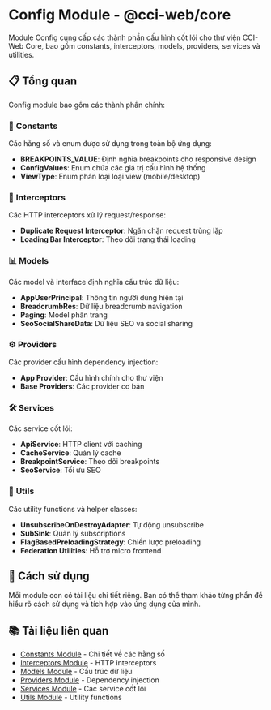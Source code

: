 # Config Module - @cci-web/core

Module Config cung cấp các thành phần cấu hình cốt lõi cho thư viện CCI-Web Core, bao gồm constants, interceptors, models, providers, services và utilities.

## 📋 Tổng quan

Config module bao gồm các thành phần chính:

### 🔧 **Constants**
Các hằng số và enum được sử dụng trong toàn bộ ứng dụng:
- **BREAKPOINTS_VALUE**: Định nghĩa breakpoints cho responsive design
- **ConfigValues**: Enum chứa các giá trị cấu hình hệ thống
- **ViewType**: Enum phân loại loại view (mobile/desktop)

### 🔄 **Interceptors**
Các HTTP interceptors xử lý request/response:
- **Duplicate Request Interceptor**: Ngăn chặn request trùng lặp
- **Loading Bar Interceptor**: Theo dõi trạng thái loading

### 📊 **Models**
Các model và interface định nghĩa cấu trúc dữ liệu:
- **AppUserPrincipal**: Thông tin người dùng hiện tại
- **BreadcrumbRes**: Dữ liệu breadcrumb navigation
- **Paging**: Model phân trang
- **SeoSocialShareData**: Dữ liệu SEO và social sharing

### ⚙️ **Providers**
Các provider cấu hình dependency injection:
- **App Provider**: Cấu hình chính cho thư viện
- **Base Providers**: Các provider cơ bản

### 🛠️ **Services**
Các service cốt lõi:
- **ApiService**: HTTP client với caching
- **CacheService**: Quản lý cache
- **BreakpointService**: Theo dõi breakpoints
- **SeoService**: Tối ưu SEO

### 🔨 **Utils**
Các utility functions và helper classes:
- **UnsubscribeOnDestroyAdapter**: Tự động unsubscribe
- **SubSink**: Quản lý subscriptions
- **FlagBasedPreloadingStrategy**: Chiến lược preloading
- **Federation Utilities**: Hỗ trợ micro frontend

## 🚀 Cách sử dụng

Mỗi module con có tài liệu chi tiết riêng. Bạn có thể tham khảo từng phần để hiểu rõ cách sử dụng và tích hợp vào ứng dụng của mình.

## 📚 Tài liệu liên quan

- [Constants Module](./constants.md) - Chi tiết về các hằng số
- [Interceptors Module](./interceptors.md) - HTTP interceptors
- [Models Module](./models.md) - Cấu trúc dữ liệu
- [Providers Module](./providers.md) - Dependency injection
- [Services Module](./services.md) - Các service cốt lõi
- [Utils Module](./utils.md) - Utility functions
